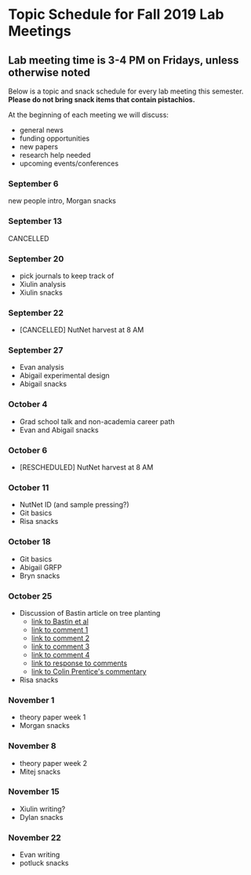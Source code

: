 # Topic Schedule for Fall 2019 Lab Meetings
## Lab meeting time is 3-4 PM on Fridays, unless otherwise noted
Below is a topic and snack schedule for every lab meeting this semester.
**Please do not bring snack items that contain pistachios.**

At the beginning of each meeting we will discuss:
- general news
- funding opportunities
- new papers
- research help needed
- upcoming events/conferences



### September 6
new people intro, Morgan snacks

### September 13
CANCELLED

### September 20
- pick journals to keep track of
- Xiulin analysis
- Xiulin snacks

### September 22
- [CANCELLED] NutNet harvest at 8 AM

### September 27
- Evan analysis
- Abigail experimental design
- Abigail snacks

### October 4
- Grad school talk and non-academia career path
- Evan and Abigail snacks

### October 6
- [RESCHEDULED] NutNet harvest at 8 AM

### October 11
- NutNet ID (and sample pressing?)
- Git basics
- Risa snacks

### October 18
- Git basics
- Abigail GRFP
- Bryn snacks

### October 25
- Discussion of Bastin article on tree planting
	- [link to Bastin et al](https://science.sciencemag.org/content/365/6448/76)
	- [link to comment 1](https://science.sciencemag.org/content/366/6463/eaay8060)
	- [link to comment 2](https://science.sciencemag.org/content/366/6463/eaay7976)
	- [link to comment 3](https://science.sciencemag.org/content/366/6463/eaaz0388)
	- [link to comment 4](https://science.sciencemag.org/content/366/6463/eaay8334)
	- [link to response to comments](https://science.sciencemag.org/content/366/6463/eaay8108)
	- [link to Colin Prentice's commentary](https://prenticeclimategroup.wordpress.com/2019/10/18/alternative-facts-and-carbon-cycle-by-colin-prentice/)
- Risa snacks

### November 1
- theory paper week 1
- Morgan snacks

### November 8
- theory paper week 2
- Mitej snacks

### November 15
- Xiulin writing?
- Dylan snacks

### November 22
- Evan writing
- potluck snacks
